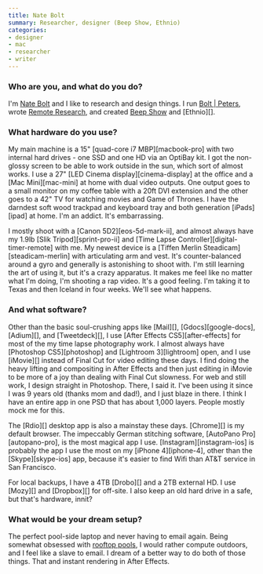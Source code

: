 ```yaml
---
title: Nate Bolt
summary: Researcher, designer (Beep Show, Ethnio)
categories:
- designer
- mac
- researcher
- writer
---
```


### Who are you, and what do you do?

I'm [Nate Bolt](http://about.me/boltron "Nate's about.me page.") and I like to research and design things. I run [Bolt | Peters](http://boltpeters.com/ "The research and design firm's website."), wrote [Remote Research](http://www.amazon.com/Remote-Research-Real-Users-Time/dp/1933820772 "Nate's book on Amazon."), and created [Beep Show](http://beepshow.com/ "A stop-motion/video studio.") and [Ethnio][].

### What hardware do you use?

My main machine is a 15" [quad-core i7 MBP][macbook-pro] with two internal hard drives - one SSD and one HD via an OptiBay kit. I got the non-glossy screen to be able to work outside in the sun, which sort of almost works. I use a 27" [LED Cinema display][cinema-display] at the office and a [Mac Mini][mac-mini] at home with dual video outputs. One output goes to a small monitor on my coffee table with a 20ft DVI extension and the other goes to a 42" TV for watching movies and Game of Thrones. I have the darndest soft wood trackpad and keyboard tray and both generation [iPads][ipad] at home. I'm an addict. It's embarrassing.

I mostly shoot with a [Canon 5D2][eos-5d-mark-ii], and almost always have my 1.9lb [Slik Tripod][sprint-pro-ii] and [Time Lapse Controller][digital-timer-remote] with me. My newest device is a [Tiffen Merlin Steadicam][steadicam-merlin] with articulating arm and vest. It's counter-balanced around a gyro and generally is astonishing to shoot with. I'm still learning the art of using it, but it's a crazy apparatus. It makes me feel like no matter what I'm doing, I'm shooting a rap video. It's a good feeling. I'm taking it to Texas and then Iceland in four weeks. We'll see what happens.

### And what software?

Other than the basic soul-crushing apps like [Mail][], [Gdocs][google-docs], [Adium][], and [Tweetdeck][], I use [After Effects CS5][after-effects] for most of the my time lapse photography work. I almost always have [Photoshop CS5][photoshop] and [Lightroom 3][lightroom] open, and I use [iMovie][] instead of Final Cut for video editing these days. I find doing the heavy lifting and compositing in After Effects and then just editing in iMovie to be more of a joy than dealing with Final Cut slowness. For web and still work, I design straight in Photoshop. There, I said it. I've been using it since I was 9 years old (thanks mom and dad!), and I just blaze in there. I think I have an entire app in one PSD that has about 1,000 layers. People mostly mock me for this.

The [Rdio][] desktop app is also a mainstay these days. [Chrome][] is my default browser. The impeccably German stitching software, [AutoPano Pro][autopano-pro], is the most magical app I use. [Instagram][instagram-ios] is probably the app I use the most on my [iPhone 4][iphone-4], other than the [Skype][skype-ios] app, because it's easier to find Wifi than AT&T service in San Francisco. 

For local backups, I have a 4TB [Drobo][] and a 2TB external HD. I use [Mozy][] and [Dropbox][] for off-site. I also keep an old hard drive in a safe, but that's hardware, innit?

### What would be your dream setup?

The perfect pool-side laptop and never having to email again. Being somewhat obsessed with [rooftop pools](http://thebolditalic.com/lbm/stories/326-high-dive "An article by Laura Brunow Miner on rooftop pools."), I would rather compute outdoors, and I feel like a slave to email. I dream of a better way to do both of those things. That and instant rendering in After Effects.